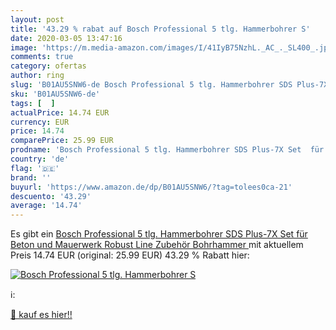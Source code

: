 ```yaml
---
layout: post
title: '43.29 % rabat auf Bosch Professional 5 tlg. Hammerbohrer S'
date: 2020-03-05 13:47:16
image: 'https://m.media-amazon.com/images/I/41IyB75NzhL._AC_._SL400_.jpg'
comments: true
category: ofertas
author: ring
slug: 'B01AU5SNW6-de Bosch Professional 5 tlg. Hammerbohrer SDS Plus-7X Set für...'
sku: 'B01AU5SNW6-de'
tags: [  ]
actualPrice: 14.74 EUR
currency: EUR
price: 14.74
comparePrice: 25.99 EUR
prodname: 'Bosch Professional 5 tlg. Hammerbohrer SDS Plus-7X Set  für Beton und Mauerwerk  Robust Line  Zubehör Bohrhammer '
country: 'de'
flag: '🇩🇪'
brand: ''
buyurl: 'https://www.amazon.de/dp/B01AU5SNW6/?tag=tolees0ca-21'
descuento: '43.29'
average: '14.74'
---
```


Es gibt ein [Bosch Professional 5 tlg. Hammerbohrer SDS Plus-7X Set  für Beton und Mauerwerk  Robust Line  Zubehör Bohrhammer ](https://www.amazon.de/dp/B01AU5SNW6/?tag=tolees0ca-21) mit aktuellem Preis 14.74 EUR (original: 25.99 EUR) 43.29 % Rabatt hier:

[![Bosch Professional 5 tlg. Hammerbohrer S](https://m.media-amazon.com/images/I/41IyB75NzhL._AC_._SL400_.jpg)](https://www.amazon.de/dp/B01AU5SNW6/?tag=tolees0ca-21)

ℹ️:


[🛒 kauf es hier!!](https://www.amazon.de/dp/B01AU5SNW6/?tag=tolees0ca-21)
